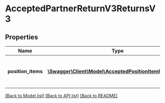 # AcceptedPartnerReturnV3ReturnsV3

## Properties
Name | Type | Description | Notes
------------ | ------------- | ------------- | -------------
**position_items** | [**\Swagger\Client\Model\AcceptedPositionItemReturnsV3[]**](AcceptedPositionItemReturnsV3.md) | List of all the items received from partner | 

[[Back to Model list]](../../README.md#documentation-for-models) [[Back to API list]](../../README.md#documentation-for-api-endpoints) [[Back to README]](../../README.md)

